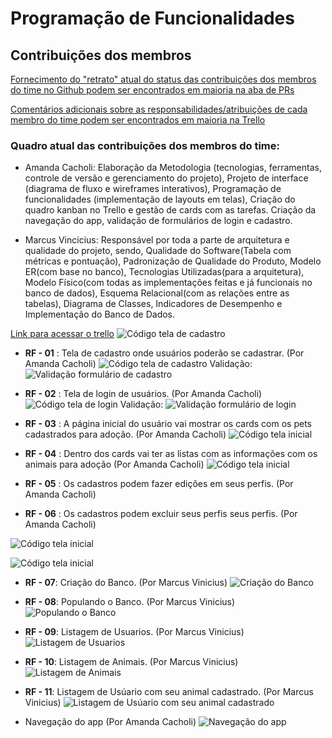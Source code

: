 # Programação de Funcionalidades

## Contribuições dos membros

[Fornecimento do "retrato" atual do status das contribuições dos membros do time no Github podem ser encontrados em maioria na aba de PRs](https://github.com/ICEI-PUC-Minas-PMV-ADS/pmv-ads-2023-1-e3-proj-mov-t6-adote-animais/pulls?q=is%3Apr+is%3Aclosed)

[Comentários adicionais sobre as responsabilidades/atribuições de cada membro do time podem ser encontrados em maioria na Trello](https://trello.com/invite/b/945EfIBV/ATTI5d1f39ad137a0f9125cc2f6497d4219291C6A57C/adote-um-amigo)

### Quadro atual das contribuições dos membros do time:

- Amanda Cacholi: Elaboração da Metodologia (tecnologias, ferramentas, controle de versão e gerenciamento do projeto), Projeto de interface (diagrama de fluxo e wireframes interativos), Programação de funcionalidades (implementação de layouts em telas), Criação do quadro kanban no Trello e gestão de cards com as tarefas. Criação da navegação do app, validação de formulários de login e cadastro.

- Marcus Vincicius: Responsável por toda a parte de arquitetura e qualidade do projeto, sendo, Qualidade do Software(Tabela com métricas e pontuação), Padronização de Qualidade do Produto, Modelo ER(com base no banco), Tecnologias Utilizadas(para a arquitetura), Modelo Físico(com todas as implementações feitas e já funcionais no banco de dados), Esquema Relacional(com as relações entre as tabelas), Diagrama de Classes, Indicadores de Desempenho e Implementação do Banco de Dados.

[Link para acessar o trello](https://trello.com/invite/b/945EfIBV/ATTI5d1f39ad137a0f9125cc2f6497d4219291C6A57C/adote-um-amigo)
![Código tela de cadastro](img/trello-atual.png)

- **RF - 01** : Tela de cadastro onde usuários poderão se cadastrar. (Por Amanda Cacholi)
  ![Código tela de cadastro](img/code-register.png)
  Validação:
  ![Validação formulário de cadastro](img/code-validation-register.png)

- **RF - 02** : Tela de login de usuários. (Por Amanda Cacholi)
  ![Código tela de login](img/code-login.png)
  Validação:
  ![Validação formulário de login](img/code-validation-login.png)

- **RF - 03** : A página inicial do usuário vai mostrar os cards com os pets cadastrados para adoção. (Por Amanda Cacholi)
  ![Código tela inicial](img/code-main-screen.png)

- **RF - 04** : Dentro dos cards vai ter as listas com as informações com os animais para adoção (Por Amanda Cacholi)
  ![Código tela inicial](img/code-pet-list.png)

- **RF - 05** : Os cadastros podem fazer edições em seus perfis. (Por Amanda Cacholi)
- **RF - 06** : Os cadastros podem excluir seus perfis seus perfis. (Por Amanda Cacholi)

![Código tela inicial](img/code-editing-information.png)

![Código tela inicial](img/code-editing-information.png)

- **RF - 07**: Criação do Banco. (Por Marcus Vinicius)
  ![Criação do Banco](img/img_db_1.png)

- **RF - 08**: Populando o Banco. (Por Marcus Vinicius)
  ![Populando o Banco](img/img_db_2.png)

- **RF - 09**: Listagem de Usuarios. (Por Marcus Vinicius)
  ![Listagem de Usuarios](img/img_db_3_1.png)

- **RF - 10**: Listagem de Animais. (Por Marcus Vinicius)
  ![Listagem de Animais](img/img_db_3_2.png)

- **RF - 11**: Listagem de Usúario com seu animal cadastrado. (Por Marcus Vinicius)
  ![Listagem de Usúario com seu animal cadastrado](img/im_db_3.png)

- Navegação do app (Por Amanda Cacholi)
  ![Navegação do app](img/code-navigation.png)
